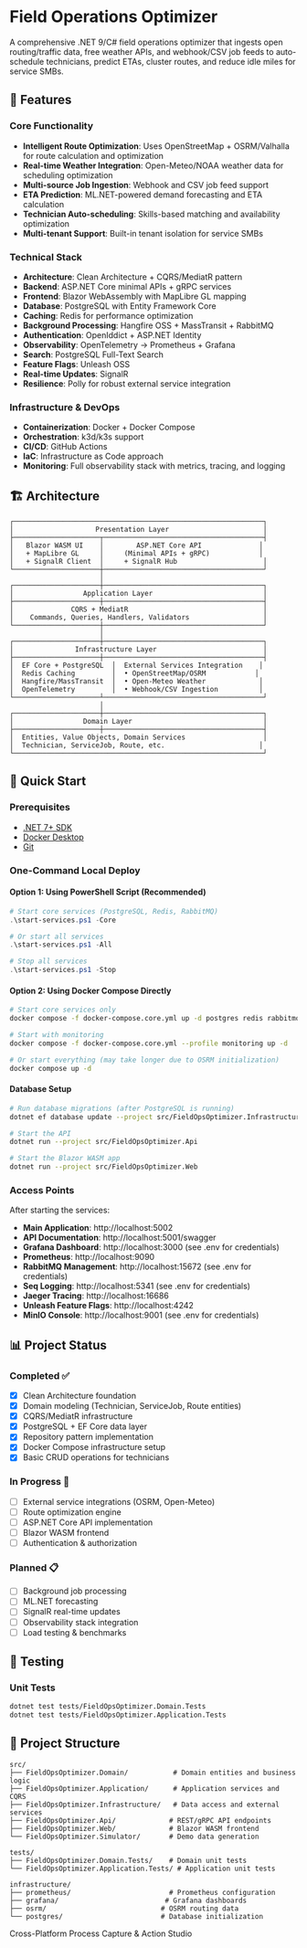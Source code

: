 # Field Operations Optimizer

A comprehensive .NET 9/C# field operations optimizer that ingests open routing/traffic data, free weather APIs, and webhook/CSV job feeds to auto-schedule technicians, predict ETAs, cluster routes, and reduce idle miles for service SMBs.

## 🚀 Features

### Core Functionality
- **Intelligent Route Optimization**: Uses OpenStreetMap + OSRM/Valhalla for route calculation and optimization
- **Real-time Weather Integration**: Open-Meteo/NOAA weather data for scheduling optimization
- **Multi-source Job Ingestion**: Webhook and CSV job feed support
- **ETA Prediction**: ML.NET-powered demand forecasting and ETA calculation
- **Technician Auto-scheduling**: Skills-based matching and availability optimization
- **Multi-tenant Support**: Built-in tenant isolation for service SMBs

### Technical Stack
- **Architecture**: Clean Architecture + CQRS/MediatR pattern
- **Backend**: ASP.NET Core minimal APIs + gRPC services
- **Frontend**: Blazor WebAssembly with MapLibre GL mapping
- **Database**: PostgreSQL with Entity Framework Core
- **Caching**: Redis for performance optimization
- **Background Processing**: Hangfire OSS + MassTransit + RabbitMQ
- **Authentication**: OpenIddict + ASP.NET Identity
- **Observability**: OpenTelemetry → Prometheus + Grafana
- **Search**: PostgreSQL Full-Text Search
- **Feature Flags**: Unleash OSS
- **Real-time Updates**: SignalR
- **Resilience**: Polly for robust external service integration

### Infrastructure & DevOps
- **Containerization**: Docker + Docker Compose
- **Orchestration**: k3d/k3s support
- **CI/CD**: GitHub Actions
- **IaC**: Infrastructure as Code approach
- **Monitoring**: Full observability stack with metrics, tracing, and logging

## 🏗 Architecture

```
┌─────────────────────────────────────────────────────────────┐
│                    Presentation Layer                       │
├─────────────────────┬───────────────────────────────────────┤
│   Blazor WASM UI    │        ASP.NET Core API              │
│   + MapLibre GL     │     (Minimal APIs + gRPC)            │
│   + SignalR Client  │     + SignalR Hub                     │
└─────────────────────┼───────────────────────────────────────┘
                      │
┌─────────────────────┼───────────────────────────────────────┐
│                 Application Layer                           │
├─────────────────────┼───────────────────────────────────────┤
│              CQRS + MediatR                                 │
│    Commands, Queries, Handlers, Validators                  │
└─────────────────────┼───────────────────────────────────────┘
                      │
┌─────────────────────┼───────────────────────────────────────┐
│               Infrastructure Layer                          │
├─────────────────────┼───────────────────────────────────────┤
│  EF Core + PostgreSQL  │  External Services Integration    │
│  Redis Caching         │  • OpenStreetMap/OSRM            │
│  Hangfire/MassTransit  │  • Open-Meteo Weather             │
│  OpenTelemetry         │  • Webhook/CSV Ingestion          │
└─────────────────────┴───────────────────────────────────────┘
                      │
┌─────────────────────┼───────────────────────────────────────┐
│                 Domain Layer                                │
├─────────────────────┼───────────────────────────────────────┤
│  Entities, Value Objects, Domain Services                   │
│  Technician, ServiceJob, Route, etc.                       │
└─────────────────────────────────────────────────────────────┘
```

## 🚦 Quick Start

### Prerequisites
- [.NET 7+ SDK](https://dotnet.microsoft.com/download)
- [Docker Desktop](https://www.docker.com/products/docker-desktop)
- [Git](https://git-scm.com/)

### One-Command Local Deploy

#### Option 1: Using PowerShell Script (Recommended)
```powershell
# Start core services (PostgreSQL, Redis, RabbitMQ)
.\start-services.ps1 -Core

# Or start all services
.\start-services.ps1 -All

# Stop all services
.\start-services.ps1 -Stop
```

#### Option 2: Using Docker Compose Directly
```bash
# Start core services only
docker compose -f docker-compose.core.yml up -d postgres redis rabbitmq

# Start with monitoring
docker compose -f docker-compose.core.yml --profile monitoring up -d

# Or start everything (may take longer due to OSRM initialization)
docker compose up -d
```

#### Database Setup
```bash
# Run database migrations (after PostgreSQL is running)
dotnet ef database update --project src/FieldOpsOptimizer.Infrastructure --startup-project src/FieldOpsOptimizer.Api

# Start the API
dotnet run --project src/FieldOpsOptimizer.Api

# Start the Blazor WASM app  
dotnet run --project src/FieldOpsOptimizer.Web
```

### Access Points

After starting the services:

- **Main Application**: http://localhost:5002
- **API Documentation**: http://localhost:5001/swagger
- **Grafana Dashboard**: http://localhost:3000 (see .env for credentials)
- **Prometheus**: http://localhost:9090
- **RabbitMQ Management**: http://localhost:15672 (see .env for credentials)
- **Seq Logging**: http://localhost:5341 (see .env for credentials)
- **Jaeger Tracing**: http://localhost:16686
- **Unleash Feature Flags**: http://localhost:4242
- **MinIO Console**: http://localhost:9001 (see .env for credentials)

## 📊 Project Status

### Completed ✅
- [x] Clean Architecture foundation
- [x] Domain modeling (Technician, ServiceJob, Route entities)
- [x] CQRS/MediatR infrastructure
- [x] PostgreSQL + EF Core data layer
- [x] Repository pattern implementation
- [x] Docker Compose infrastructure setup
- [x] Basic CRUD operations for technicians

### In Progress 🚧
- [ ] External service integrations (OSRM, Open-Meteo)
- [ ] Route optimization engine
- [ ] ASP.NET Core API implementation
- [ ] Blazor WASM frontend
- [ ] Authentication & authorization

### Planned 📋
- [ ] Background job processing
- [ ] ML.NET forecasting
- [ ] SignalR real-time updates
- [ ] Observability stack integration
- [ ] Load testing & benchmarks

## 🧪 Testing

### Unit Tests
```bash
dotnet test tests/FieldOpsOptimizer.Domain.Tests
dotnet test tests/FieldOpsOptimizer.Application.Tests
```

## 📁 Project Structure

```
src/
├── FieldOpsOptimizer.Domain/           # Domain entities and business logic
├── FieldOpsOptimizer.Application/      # Application services and CQRS
├── FieldOpsOptimizer.Infrastructure/   # Data access and external services
├── FieldOpsOptimizer.Api/             # REST/gRPC API endpoints
├── FieldOpsOptimizer.Web/             # Blazor WASM frontend
└── FieldOpsOptimizer.Simulator/       # Demo data generation

tests/
├── FieldOpsOptimizer.Domain.Tests/    # Domain unit tests
└── FieldOpsOptimizer.Application.Tests/ # Application unit tests

infrastructure/
├── prometheus/                        # Prometheus configuration
├── grafana/                          # Grafana dashboards
├── osrm/                            # OSRM routing data
└── postgres/                        # Database initialization
```
Cross-Platform Process Capture &amp; Action Studio

